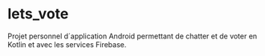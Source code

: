 # lets_vote

Projet personnel d´application Android permettant de chatter et de voter en Kotlin et avec les services Firebase.
